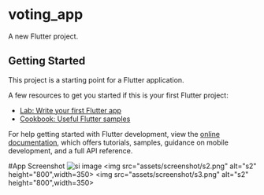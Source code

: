 # voting_app

A new Flutter project.

## Getting Started

This project is a starting point for a Flutter application.

A few resources to get you started if this is your first Flutter project:

- [Lab: Write your first Flutter app](https://docs.flutter.dev/get-started/codelab)
- [Cookbook: Useful Flutter samples](https://docs.flutter.dev/cookbook)

For help getting started with Flutter development, view the
[online documentation](https://docs.flutter.dev/), which offers tutorials,
samples, guidance on mobile development, and a full API reference.

#App Screenshot
![si image]('assets/screenshot/s2.png')
<img src="assets/screenshot/s2.png" alt="s2" height="800",width=350>
<img src="assets/screenshot/s3.png" alt="s2" height="800",width=350>





